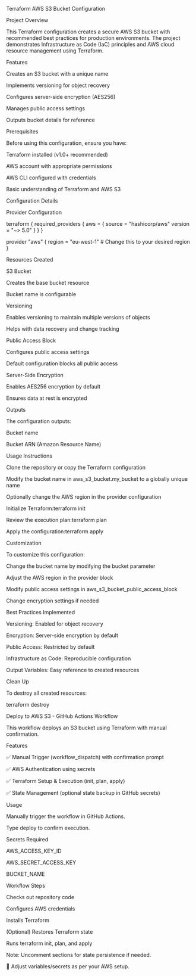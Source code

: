Terraform AWS S3 Bucket Configuration 

Project Overview 

This Terraform configuration creates a secure AWS S3 bucket with recommended best practices for production environments. The project demonstrates Infrastructure as Code (IaC) principles and AWS cloud resource management using Terraform. 

Features 

Creates an S3 bucket with a unique name 

Implements versioning for object recovery 

Configures server-side encryption (AES256) 

Manages public access settings 

Outputs bucket details for reference 

Prerequisites 

Before using this configuration, ensure you have: 

Terraform installed (v1.0+ recommended) 

AWS account with appropriate permissions 

AWS CLI configured with credentials 

Basic understanding of Terraform and AWS S3 

Configuration Details 

Provider Configuration 

terraform { 
  required_providers { 
    aws = { 
      source  = "hashicorp/aws" 
      version = "~> 5.0" 
    } 
  } 
} 
 
provider "aws" { 
  region = "eu-west-1"  # Change this to your desired region 
} 
  

Resources Created 

S3 Bucket 

Creates the base bucket resource 

Bucket name is configurable 

Versioning 

Enables versioning to maintain multiple versions of objects 

Helps with data recovery and change tracking 

Public Access Block 

Configures public access settings 

Default configuration blocks all public access 

Server-Side Encryption 

Enables AES256 encryption by default 

Ensures data at rest is encrypted 

Outputs 

The configuration outputs: 

Bucket name 

Bucket ARN (Amazon Resource Name) 

Usage Instructions 

Clone the repository or copy the Terraform configuration 

Modify the bucket name in aws_s3_bucket.my_bucket to a globally unique name 

Optionally change the AWS region in the provider configuration 

Initialize Terraform:terraform init 
  

Review the execution plan:terraform plan 
  

Apply the configuration:terraform apply 
  

Customization 

To customize this configuration: 

Change the bucket name by modifying the bucket parameter 

Adjust the AWS region in the provider block 

Modify public access settings in aws_s3_bucket_public_access_block 

Change encryption settings if needed 

Best Practices Implemented 

Versioning: Enabled for object recovery 

Encryption: Server-side encryption by default 

Public Access: Restricted by default 

Infrastructure as Code: Reproducible configuration 

Output Variables: Easy reference to created resources 

Clean Up 

To destroy all created resources: 

terraform destroy 





Deploy to AWS S3 - GitHub Actions Workflow 

This workflow deploys an S3 bucket using Terraform with manual confirmation.  

Features 

✅ Manual Trigger (workflow_dispatch) with confirmation prompt 

✅ AWS Authentication using secrets 

✅ Terraform Setup & Execution (init, plan, apply) 

✅ State Management (optional state backup in GitHub secrets)  

Usage 

Manually trigger the workflow in GitHub Actions.  

Type deploy to confirm execution. 

Secrets Required 

AWS_ACCESS_KEY_ID  

AWS_SECRET_ACCESS_KEY  

BUCKET_NAME  

Workflow Steps 

Checks out repository code  

Configures AWS credentials  

Installs Terraform   

(Optional) Restores Terraform state  

Runs terraform init, plan, and apply 

 

Note: Uncomment sections for state persistence if needed.  

🔹 Adjust variables/secrets as per your AWS setup. 

 
